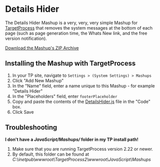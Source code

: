Details Hider
=============

The Details Hider Mashup is a very, very, very simple Mashup for 
[TargetProcess](http://www.targetprocess.com) that removes the system 
messages at the bottom of each page (such as page generation time, the Whats New link, 
and the free version notification).

[Download the Mashup's ZIP Archive](https://github.com/downloads/TargetProcess/MashupsLibrary/DetailsHider.zip)

Installing the Mashup with TargetProcess
----------------------------------------

1. In your TP site, navigate to ```Settings > (System Settings) > Mashups```
2. Click "Add New Mashup"
3. In the "Name" field, enter a name unique to this Mashup - for example "Details Hider"
4. In the "Placeholders" field, enter ```footerPlaceholder```
5. Copy and paste the contents of the [DetailsHider.js](https://raw.github.com/TargetProcess/MashupsLibrary/master/DetailsHider/DetailsHider.js) file in the "Code" box.
6. Click Save


Troubleshooting
---------------

**I don't have a _JavaScript/Mashups/_ folder in my TP install path!**

1. Make sure that you are running TargetProcess version 2.22 or newer.
2. By default, this folder can be found at _C:\inetpub\wwwroot\TargetProcess2\wwwroot\JavaScript\Mashups_


